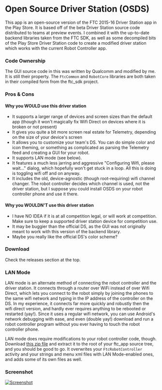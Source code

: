 # Open Source Driver Station (OSDS)

This app is an open-source version of the FTC 2015-16 Driver Station app in the Play Store.  It is based off of the beta Driver Station source code distributed to teams at preview events. I combined it with the up-to-date backend libraries taken from the FTC SDK, as well as some decompiled bits of the Play Store Driver Station code to create a modified driver station which works with the current Robot Controller app.


### Code Ownership
The GUI source code in this was written by Qualcomm and modified by me.  It is still their property.  The `FtcCommon` and `RobotCore` libraries are both taken in their compiled form from the ftc_sdk project.

### Pros & Cons
#### Why you WOULD use this driver station
- It supports a larger range of devices and screen sizes than the default app (though it won't magically fix Wifi Direct on devices where it is broken or not present)
- It gives you quite a bit more screen real estate for Telemetry, depending on the size of your device's screen
- It allows you to customize your team's DS.  You can do simple color and icon theming, or something as complicated as parsing the Telemetry feed and creating a GUI for your robot.
- It supports LAN mode (see below).
- It features a much less jarring and aggressive "Configuring Wifi, please wait..." dialog, which hopefully won't get stuck in a loop.  All this is doing is toggling wifi off and on anyway.
- It includes the old, device-agnostic (though root-requiring) wifi channel changer.  The robot controller decides which channel is used, not the driver station, but I suppose you could install OSDS on your robot controller phone and use it there.

#### Why you WOULDN'T use this driver station
- I have NO IDEA if it is at all competition legal, or will work at competition.  Make sure to keep a supported driver station device for competition use.
- It may be buggier than the official DS, as the GUI was not originally meant to work with this version of the backend library.
- Maybe you really like the official DS's color scheme?

### Download
Check the releases section at the top.

### LAN Mode
LAN mode is an alternate method of connecting the robot controller and the driver station.  It connects through a router over WiFi instead of over Wifi Direct, which lets you connect to the robot simply by joining the phones to the same wifi network and typing in the IP address of the controller on the DS. In my experience, it connects far more quickly and robustly then the wifi direct version, and hardly ever requires anything to be rebooted or restarted (yay!).  Since it uses a regular wifi network, you can use Android's network debugging with ease, and even (double yay!) download and run a robot controller program without you ever having to touch the robot controller phone.
 
LAN mode does require modifications to your robot controller code, though.  Download [this zip file](https://dl.dropboxusercontent.com/u/27566023/Software%20Host/LAN_DS_Enabler_v2.zip) and extract it to the root of your ftc_app source tree, and you should be good to go.  It overwrites your `FtcRobotController` activity and your strings and menu xml files with LAN Mode-enabled ones, and adds some of its own files as well.

### Screenshot
[![Screenshot](https://dl.dropboxusercontent.com/u/27566023/Image%20Host/OSDS-Screenshot-small.png)](https://dl.dropboxusercontent.com/u/27566023/Image%20Host/OSDS-Screenshot-large.png)
